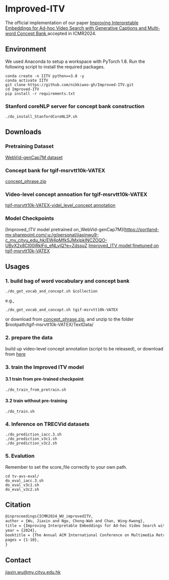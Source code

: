 # Improved-ITV
The official implementation of our paper [Improving Interpretable Embeddings for Ad-hoc Video Search with Generative Captions and Multi-word Concept Bank ](https://arxiv.org/abs/2404.06173) accepted in ICMR2024.
## Environment

We used Anaconda to setup a workspace with PyTorch 1.8. Run the following script to install the required packages.

```shell
conda create -n IITV python==3.8 -y
conda activate IITV
git clone https://github.com/nikkiwoo-gh/Improved-ITV.git
cd Improved-ITV
pip install -r requirements.txt
```

### Stanford coreNLP server for concept bank construction
```shell
./do_install_StanfordCoreNLIP.sh
```

## Downloads

### Pretraining Dataset

[WebVid-genCap7M dataset](https://drive.google.com/file/d/18Dh20_ZlSGJ_XAFM2P5dpd3qSIR-vSBJ/view)

### Concept bank for tgif-msrvtt10k-VATEX

[concept_phrase.zip](https://portland-my.sharepoint.com/:u:/g/personal/jiaxinwu9-c_my_cityu_edu_hk/EZZ4l3eo675DmXh0afsPRF8B6rIp8V02WBOJKtv8tPkaxw?e=2iq38f)

### Video-level concept annoation for tgif-msrvtt10k-VATEX

 [tgif-msrvtt10k-VATEX-videl_level_concept annotation](https://portland-my.sharepoint.com/:u:/g/personal/jiaxinwu9-c_my_cityu_edu_hk/EbKBY5x-zqNIhvpgIabA20IBIqhlFd8Yu6rQNEXkNkhynw?e=ihU9je) 

### Model Checkpoints
[Improved_ITV model pretrained on_WebVid-genCap7M](https://portland-my.sharepoint.com/:u:/g/personal/jiaxinwu9-c_my_cityu_edu_hk/EW4pMfkSJMxIpkINCZOQO-UByX2x8Cl00iRklFp_eNLyjQ?e=ZdssuZ
[Improved_ITV model finetuned on tgif-msrvtt10k-VATEX](https://drive.google.com/file/d/1fB-U6XrCFfj_n23oB6kvCtO7nw8JQsh_/view?usp=sharing)

## Usages


### 1. build bag of word vocabulary and concept bank
```shell
./do_get_vocab_and_concept.sh $collection
```

e.g.,
```shell
./do_get_vocab_and_concept.sh tgif-msrvtt10k-VATEX 
```
or download from [concept_phrase.zip](https://portland-my.sharepoint.com/:u:/g/personal/jiaxinwu9-c_my_cityu_edu_hk/EZZ4l3eo675DmXh0afsPRF8B6rIp8V02WBOJKtv8tPkaxw?e=2iq38f), and unzip to the folder $rootpath/tgif-msrvtt10k-VATEX/TextData/
### 2. prepare the data
build up video-level concept annotation (script to be released), or download from [here](https://portland-my.sharepoint.com/:u:/g/personal/jiaxinwu9-c_my_cityu_edu_hk/EbKBY5x-zqNIhvpgIabA20IBIqhlFd8Yu6rQNEXkNkhynw?e=ihU9je)   


### 3. train the Improved ITV model

#### 3.1 train from pre-trained checkpoint
```shell
./do_train_from_pretrain.sh
```
#### 3.2 train without pre-training
```shell
./do_train.sh
```
### 4. Inference on TRECVid datasets
```shell
./do_prediction_iacc.3.sh
./do_prediction_v3c1.sh
./do_prediction_v3c2.sh
```

### 5. Evalution
Remember to set the score_file correctly to your own path.
```shell
cd tv-avs-eval/
do_eval_iacc.3.sh
do_eval_v3c1.sh
do_eval_v3c2.sh
```

## Citation

```latex
@inproceedings{ICMR2024_WU_improvedITV,
author = {Wu, Jiaxin and Ngo, Chong-Wah and Chan, Wing-Kwong},
title = {Improving Interpretable Embeddings for Ad-hoc Video Search with Generative Captions and Multi-word Concept Bank},
year = {2024},
booktitle = {The Annual ACM International Conference on Multimedia Retrieval},
pages = {1-10},
}
```



## Contact
jiaxin.wu@my.cityu.edu.hk
